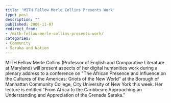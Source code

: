 ```yaml
---
title: 'MITH Fellow Merle Collins Presents Work'
type: post
description: ""
published: 2006-11-07
redirect_from: 
- /mith-fellow-merle-collins-presents-work/
categories:
- Community
- Saraka and Nation
---
```

MITH Fellow Merle Collins (Professor of English and Comparative Literature at Maryland) will present aspects of her digital humanities work during a plenary address to a conference on "The African Presence and Influence on the Cultures of the Americas: Griots of the New World" at the Borough of Manhattan Community College, City University of New York this week. Her lecture is entitled "From Africa to the Caribbean: Approaching an Understanding and Appreciation of the Grenada Saraka."
